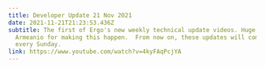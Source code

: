 ```yaml
---
title: Developer Update 21 Nov 2021
date: 2021-11-21T21:23:53.436Z
subtitle: The first of Ergo's new weekly technical update videos. Huge thanks to
  Armeanio for making this happen.  From now on, these updates will come out
  every Sunday.
link: https://www.youtube.com/watch?v=4kyFAqPcjYA
---
```

